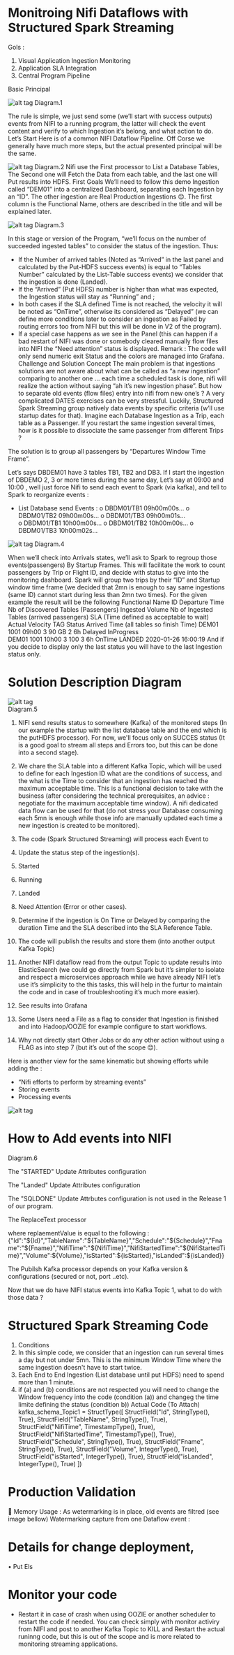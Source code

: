 # Monitroing Nifi Dataflows with Structured Spark Streaming

Gols :

1.	Visual Application Ingestion Monitoring
2.	Application SLA Integration
3.	Central Program Pipeline 

Basic Principal

![alt tag](https://github.com/adelgacem/Monitroing-Nifi-Dataflows-with-Structured-Spark-Streaming/blob/master/image/d1.png) 
Diagram.1

The rule is simple, we just send some (we’ll start with success outputs) events from NIFI to a running program, the latter will check the event content and verify to which Ingestion it’s belong, and what action to do.
Let’s Start
Here is of a common NIFI Dataflow Pipeline. Off Corse we generally have much more steps, but the actual presented principal will be the same.

![alt tag](https://github.com/adelgacem/Monitroing-Nifi-Dataflows-with-Structured-Spark-Streaming/blob/master/image/d2.png) 
Diagram.2
Nifi use the First processor to List a Database Tables, The Second one will Fetch the Data from each table, and the last one will Put results into HDFS.
First Goals
We’ll need to follow this demo Ingestion called “DEM01” into a centralized Dashboard, separating each Ingestion by an “ID”. The other ingestion are Real Production Ingestions 😊. The first column is the Functional Name, others are described in the title and will be explained later.


![alt tag](https://github.com/adelgacem/Monitroing-Nifi-Dataflows-with-Structured-Spark-Streaming/blob/master/image/d3.png) 
Diagram.3

In this stage or version of the Program, “we’ll focus on the number of succeeded ingested tables” to consider the status of the ingestion. Thus:
-	If the Number of arrived tables (Noted as “Arrived” in the last panel and calculated by the Put-HDFS success events) is equal to “Tables Number” calculated by the List-Table success events) we consider that the ingestion is done (Landed).
-	If the “Arrived” (Put HDFS) number is higher than what was expected, the Ingestion status will stay as “Running” and ;
-	In both cases if the SLA defined Time is not reached, the velocity it will be noted as “OnTime”, otherwise its considered as “Delayed” (we can define more conditions later to consider an ingestion as Failed by routing errors too from NIFI but this will be done in V2 of the program).
-	If a special case happens as we see in the Panel (this can happen if a bad restart of NIFI was done or somebody cleared manually flow files into NIFI the “Need attention” status is displayed.
Remark : The code will only send numeric exit Status and the colors are managed into Grafana.
Challenge and Solution Concept
The main problem is that ingestions solutions are not aware about what can be called as “a new ingestion” comparing to another one … each time a scheduled task is done, nifi will realize the action without saying “ah it’s new ingestion phase”. But how to separate old events (flow files) entry into nifi from new one’s ?  A very complicated DATES exercises can be very stressful. 
Luckily, Structured Spark Streaming group natively data events by specific criteria (w’ll use startup dates for that).
Imagine each Database Ingestion as a Trip, each table as a Passenger. If you restart the same ingestion several times, how is it possible to dissociate the same passenger from different Trips ?

The solution is to group all passengers by “Departures Window Time Frame”.

Let’s says DBDEM01 have 3 tables TB1, TB2 and DB3.
If I start the ingestion of DBDEMO 2, 3 or more times during the same day, Let’s say at 09:00 and 10:00 , well just force Nifi to send each event to Spark (via kafka), and tell to Spark to reorganize events  :
-	List Database send Events : 
o	DBDM01/TB1 09h00m00s…
o	DBDM01/TB2 09h00m00s…
o	DBDM01/TB3 09h00m01s…     
o	DBDM01/TB1 10h00m00s…
o	DBDM01/TB2 10h00m00s…
o	DBDM01/TB3 10h00m02s…


![alt tag](https://github.com/adelgacem/Monitroing-Nifi-Dataflows-with-Structured-Spark-Streaming/blob/master/image/d4.png) 
Diagram.4


When we’ll check into Arrivals states, we’ll ask to Spark to regroup those events(passengers) By Startup Frames. This will facilitate the work to count passengers by Trip or Flight ID, and decide with status to give into the monitoring dashboard.
Spark will group two trips by their “ID” and Startup window time frame (we decided that 2mn is enough to say same ingestions (same ID) cannot start during less than 2mn two times).
For the given example the result will be the following
Functional Name	ID	Departure Time	Nb of Discovered Tables (Passengers)	Ingested Volume	Nb of Ingested Tables (arrived passengers)	SLA (Time defined as acceptable to wait)	Actual Velocity TAG	Status	Arrived Time (all tables so finish Time)
DEM01	1001	09h00	3	90 GB	2	6h	Delayed	InProgress	
DEM01	1001	10h00	3	100	3	6h	OnTime	LANDED	2020-01-26 16:00:19
And if you decide to display only the last status you will have to the last Ingestion status only.

# Solution Description Diagram

![alt tag](https://github.com/adelgacem/Monitroing-Nifi-Dataflows-with-Structured-Spark-Streaming/blob/master/image/d5.png)  
Diagram.5
1.	NIFI send results status to somewhere (Kafka) of the monitored steps (In our example the startup with the list database table and the end which is the putHDFS processor).
For now, we'll focus only on SUCCES status (It is a good goal to stream all steps and Errors too, but this can be done into a second stage).
2.	We chare the SLA table into a different Kafka Topic, which will be used to define for each Ingestion ID what are the conditions of success, and the what is the Time to consider that an ingestion has reached the maximum acceptable time. This is a functional decision to take with the business (after considering the technical prerequisites, an advice : negotiate for the maximum acceptable time window).  A nifi dedicated data flow can be used for that (do not stress your Database consuming each 5mn is enough while those info are manually updated each time a new ingestion is created to be monitored).
3.	The code (Spark Structured Streaming) will process each Event to 
1.	Update the status step of the ingestion(s). 
1.	Started 
2.	Running  
3.	Landed 
4.	Need Attention (Error or other cases).
2.	Determine if the ingestion is On Time or Delayed by comparing the duration Time and the SLA described into the SLA Reference Table.

4.	The code will publish the results and store them (into another output Kafka Topic)
5.	Another NIFI dataflow read from the output Topic to update results into ElasticSearch (we could go directly from Spark but it’s simpler to isolate and respect a microservices approach while we have already NIFI let’s use it’s simplicity to the this tasks, this will help in the furtur to maintain the code and in case of troubleshooting it’s much more easier).
6.	See results into Grafana
7.	Some Users need a File as a flag to consider that Ingestion is finished and into Hadoop/OOZIE for example configure to start workflows.
8.	Why not directly start Other Jobs or do any other action without using a FLAG as into step 7 (but it’s out of the scope 😊).

Here is another view for the same kinematic but showing efforts while adding the :
-	“Nifi efforts to perform by streaming events”
-	Storing events 
-	Processing events

![alt tag](https://github.com/adelgacem/Monitroing-Nifi-Dataflows-with-Structured-Spark-Streaming/blob/master/image/d5-5.png) 
# How to Add events into NIFI

 
Diagram.6

The "STARTED" Update Attributes configuration
 
The "Landed" Update Attributes configuration
 

The "SQLDONE" Update Attrbutes configuration is not used in the Release 1 of our program.

The ReplaceText processor
 
where replaementValue is equal to the following :
{"Id":"${Id}","TableName":"${TableName}","Schedule":"${Schedule}","Fname":"${Fname}","NifiTime":"${NifiTime}","NifiStartedTime":"${NifiStartedTime}","Volume":${Volume},"isStarted":${isStarted},"isLanded":${isLanded}}

The Pubilsh Kafka processor depends on your Kafka version & configurations (secured or not, port ..etc).

Now that we do have NIFI status events into Kafka Topic 1, what to do with those data ?

 

# Structured Spark Streaming Code
1.	Conditions 
1.	In this simple code, we consider that an ingestion can run several times a day but not under 5mn. This is the minimum Window Time where the same ingestion doesn't have to start twice.
2.	Each End to End Ingestion (List database until put HDFS) need to spend more than 1 minute.  
3.	if (a) and (b) conditions are not respected you will need to change the Window frequency into the code (condition (a)) and changeg the time limite defining the status  (condition b))
Actual Code (To Attach)
kafka_schema_Topic1 = StructType([
        StructField("Id", StringType(), True),
        StructField("TableName", StringType(), True),
        StructField("NifiTime", TimestampType(), True),
        StructField("NifiStartedTime", TimestampType(), True),
        StructField("Schedule", StringType(), True),
        StructField("Fname", StringType(), True),
        StructField("Volume", IntegerType(), True),
        StructField("isStarted", IntegerType(), True),
        StructField("isLanded", IntegerType(), True)
])

# Production Validation 

	Memory Usage : As wetermarking is in place, old events are filtred (see image bellow)
Watermarking capture from one Dataflow event :
 

# Details for change deployment,
•	Put Els

# Monitor your code 
- Restart it in case of crash when using OOZIE or another scheduler to restart the code if needed.
  You can check simply with monitor activiry from NIFI and post to another Kafka Topic to KILL and Restart the actual runinng code, but this is out of the scope and is more related to monitoring streaming applications.

